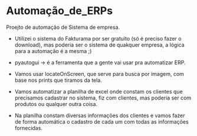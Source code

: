 # Automação_de_ERPs

Proejto de automação de Sistema de empresa.

- Utilizei o sistema do Fakturama por ser gratuíto (só é preciso fazer o download), mas poderia ser o sistema de quakquer empresa, a lógica para a automação é a mesma ;)
- pyautogui -> é a ferramenta que a gente vai usar pra automatizar ERP.
- Vamos usar locateOnScreen, que serve para busca por imagem, com base nos prints que tiramos da tela.

- Vamos automatizar a planilha de excel onde constam os clientes que precisamos cadastrar no sistema,
fiz com clientes, mas poderia ser com produtos ou qualquer outra coisa.
- Na planilha constam diversas informações dos clientes e vamos fazer de forma automática o cadastro de cada um com todas as informações fornecidas.

